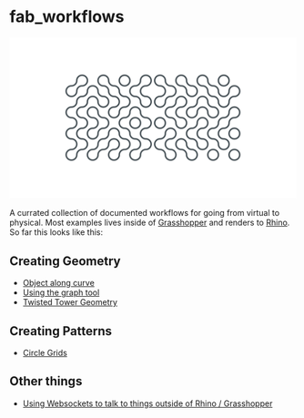 # fab_workflows

![](https://github.com/STUDIOFRES/fab_workflows/raw/master/resources/patterns/01_pattern_circle_grid/01_pattern_circle_01.png)

A currated collection of documented workflows for going from virtual to physical. Most examples lives inside of [Grasshopper](https://www.grasshopper3d.com) and renders to [Rhino](https://www.rhino3d.com). So far this looks like this: 

## Creating Geometry
- [Object along curve](https://github.com/STUDIOFRES/fab_workflows/tree/master/resources/basics/00_basics_object_along_curve)
- [Using the graph tool](https://github.com/STUDIOFRES/fab_workflows/tree/master/resources/basics/01_basics_graph_tool)
- [Twisted Tower Geometry](https://github.com/STUDIOFRES/fab_workflows/tree/master/resources/advanced/01_advanced_twisted)

## Creating Patterns
- [Circle Grids](https://github.com/STUDIOFRES/fab_workflows/tree/master/resources/patterns/01_pattern_circle_grid)

## Other things

- [Using Websockets to talk to things outside of Rhino / Grasshopper](https://github.com/STUDIOFRES/fab_workflows/tree/master/resources/coms)

